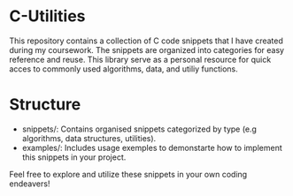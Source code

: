 # C-Utilities
This repository contains a collection of C code snippets that I have created during my coursework. The snippets are organized into categories for easy reference and reuse.
This library serve as a personal resource for quick acces to commonly used algorithms, data, and utiliy functions.

# Structure
  - snippets/: Contains organised snippets categorized by type (e.g algorithms, data structures, utilities).
  - examples/: Includes usage exemples to demonstarte how to implement this snippets in your project.

Feel free to explore and utilize these snippets in your own coding endeavers!
